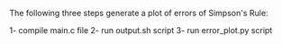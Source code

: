 The following three steps generate a plot of errors of Simpson's Rule:

1- compile main.c file
2- run output.sh script
3- run error_plot.py script 
